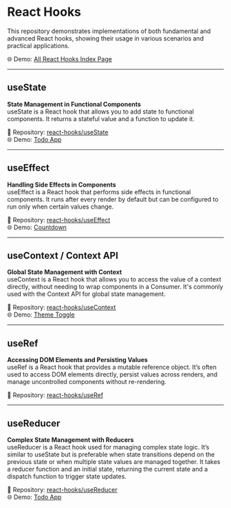 # React Hooks

This repository demonstrates implementations of both fundamental and advanced React hooks, showing their usage in various scenarios and practical applications.

🌐 Demo: [All React Hooks Index Page](https://react-hooks-theta-one.vercel.app/)

---

## useState
**State Management in Functional Components**  
useState is a React hook that allows you to add state to functional components. It returns a stateful value and a function to update it.

🔗 Repository: [react-hooks/useState](https://github.com/vmanidev/react-hooks/tree/main//useState)  
🌐 Demo: [Todo App](https://use-state-todo.vercel.app/)

---

## useEffect
**Handling Side Effects in Components**  
useEffect is a React hook that performs side effects in functional components. It runs after every render by default but can be configured to run only when certain values change.

🔗 Repository: [react-hooks/useEffect](https://github.com/vmanidev/react-hooks/tree/main//useEffect)  
🌐 Demo: [Countdown](https://use-effect-countdown.vercel.app/)

---

## useContext / Context API
**Global State Management with Context**  
useContext is a React hook that allows you to access the value of a context directly, without needing to wrap components in a Consumer. It's commonly used with the Context API for global state management.

🔗 Repository: [react-hooks/useContext](https://github.com/vmanidev/react-hooks/tree/main//useContext)  
🌐 Demo: [Theme Toggle](https://context-api-theme-toggle.vercel.app/)

---

## useRef
**Accessing DOM Elements and Persisting Values**  
useRef is a React hook that provides a mutable reference object. It’s often used to access DOM elements directly, persist values across renders, and manage uncontrolled components without re-rendering.

🔗 Repository: [react-hooks/useRef](https://github.com/vmanidev/react-hooks/tree/main//useRef)  

---

## useReducer
**Complex State Management with Reducers**  
useReducer is a React hook used for managing complex state logic. It’s similar to useState but is preferable when state transitions depend on the previous state or when multiple state values are managed together. It takes a reducer function and an initial state, returning the current state and a dispatch function to trigger state updates.

🔗 Repository: [react-hooks/useReducer](https://github.com/vmanidev/react-hooks/tree/main//useReducer)  
🌐 Demo: [Todo App](https://use-reducer-beta.vercel.app/)
